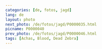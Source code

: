```yaml
---
categories: [de, fotos, jagd]
lang: de
layout: photo
next_photo: /de/fotos/jagd/P0000035.html
picname: P0000040
prev_photo: /de/fotos/jagd/P0000046.html
tags: [Achas, Blood, Dead Zebra]
---
```

